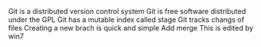 Git is a distributed version control system
Git is free software distributed under the GPL
Git has a mutable index called stage
Git tracks changs of files
Creating a new brach is quick and simple
Add merge
This is edited by win7
